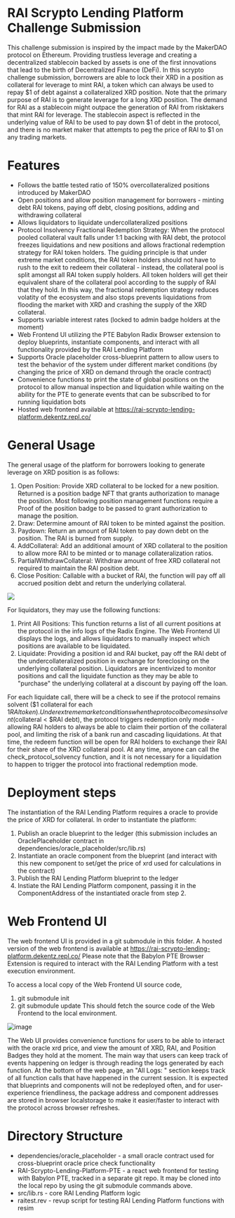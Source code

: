# RAI Scrypto Lending Platform Challenge Submission

This challenge submission is inspired by the impact made by the MakerDAO protocol on Ethereum. Providing trustless leverage and creating a decentralized stablecoin backed by assets is one of the first innovations that lead to the birth of Decentralized Finance (DeFi). 
In this scrypto challenge submission, borrowers are able to lock their XRD in a position as collateral for leverage to mint RAI, a token which can always be used to repay $1 of debt against a collateralized XRD position.
Note that the primary purpose of RAI is to generate leverage for a long XRD position. The demand for RAI as a stablecoin might outpace the generation of RAI from risktakers that mint RAI for leverage. The stablecoin aspect is reflected in the underlying value of RAI to be used to pay down $1 of debt in the protocol, and there is no market maker that attempts to peg the price of RAI to $1 on any trading markets.

# Features

- Follows the battle tested ratio of 150% overcollateralized positions introduced by MakerDAO
- Open positions and allow position management for borrowers - minting debt RAI tokens, paying off debt, closing positions, adding and withdrawing collateral
- Allows liquidators to liquidate undercollateralized positions
- Protocol Insolvency Fractional Redemption Strategy: When the protocol pooled collateral vault falls under 1:1 backing with RAI debt, the protocol freezes liquidations and new positions and allows fractional redemption strategy for RAI token holders. The guiding principle is that under extreme market conditions, the RAI token holders should not have to rush to the exit to redeem their collateral - instead, the collateral pool is split amongst all RAI token supply holders. All token holders will get their equivalent share of the collateral pool according to the supply of RAI that they hold. In this way, the fractional redemption strategy reduces volatity of the ecosystem and also stops prevents liquidations from flooding the market with XRD and crashing the supply of the XRD collateral. 
- Supports variable interest rates (locked to admin badge holders at the moment)
- Web Frontend UI utilizing the PTE Babylon Radix Browser extension to deploy blueprints, instantiate components, and interact with all functionality provided by the RAI Lending Platform
- Supports Oracle placeholder cross-blueprint pattern to allow users to test the behavior of the system under different market conditions (by changing the price of XRD on demand through the oracle contract)
- Convenience functions to print the state of global positions on the protocol to allow manual inspection and liquidation while waiting on the ability for the PTE to generate events that can be subscribed to for running liquidation bots
- Hosted web frontend available at https://rai-scrypto-lending-platform.dekentz.repl.co/

# General Usage

The general usage of the platform for borrowers looking to generate leverage on XRD position is as follows:

1. Open Position: Provide XRD collateral to be locked for a new position. Returned is a position badge NFT that grants authorization to manage the position. Most following position management functions require a Proof of the position badge to be passed to grant authorization to manage the position.
2. Draw: Determine amount of RAI token to be minted against the position. 
3. Paydown: Return an amount of RAI token to pay down debt on the position. The RAI is burned from supply.
4. AddCollateral: Add an additional amount of XRD collateral to the position to allow more RAI to be minted or to manage collateralization ratios.
5. PartialWithdrawCollateral: Withdraw amount of free XRD collateral not required to maintain the RAI position debt.
6. Close Position: Callable with a bucket of RAI, the function will pay off all accrued position debt and return the underlying collateral.

<img src="https://www.plantuml.com/plantuml/svg/bLRVYnit47xNNp7G59BMRhc7lfYIvhWZS93Imoca4F8mbiPUOQsqqGyxJkd_tf7MUzgzxb9oSB3MV3FpVVFDoduJ8lgOMYE4-FZ39rY_XZywieykwAYT5UCF6xYdBZ_3dJC68taqy0pnkxOHTgWE19uawIx2tdcmT8Rk2WAjLXoCoLk83YGQGvxRCvD8S2kZFj5G4FuMujd9MZ77Uu_dsS2jKfNSBEAHzMeq7tHi55VvN_H5kRCL8dVSmFl6JOH0vvtRhthPszk7AwnyzFGvKOYamAPsHnxSFaFWPUgoxXQ_mCvvpmMnTOaJNjpyzClcnGt89qe_C_xLq3ewJs0SMcwghTGT6a2hW3ed6o4cofUPebAmI_98iGo_gXTNgKkfDRwb3YzGL1H1bSwFmCB9i-eLXCANZL_ap1Yop0RbaGyluAb5RRKzbAfw3-v4laEjX5WqRPdjSiPmDb8FMLbnXGcqgHs7ziOvtpl6wlZ_gPluHqpM7zQyCTCj4ltcS8H3TyQ56hdESoQqJ1x-Yws-pySddpRm9nuf31imREJOmUWYcYSVNwrWxucoQSCxMqSpDh2UzjXbBwSJ-_YTysWFzEarlDEVarPSP0DtQ0nnvSlJeVD1L42HCNQzD2tBY9UMR8INCrjNHGrQp51HrM9LoRZXsyG910zjvrbAQR46JF9P2WHNAx6xv44oZmD5w7fJmPEYjki1Uo3k42-YjieZOGZFuz6xwBZqWmtEdCZAomOU0dJNOz3Ny_XRlhg7l7N--wRa_kQToU3RTwxCXuRig520P1NvEWFzbHJSR6xWt92diXvv4Ie0_jhUmmbD8lYrc1PIrvbBVzGlt5S2rr5PeEoSD2xavs6qePmwoqbeZ3kFXXfcEMzhlCzWYYUDt0kBXLDVGlJCzC1vjyOKXeqph34KCpEGMlYUxHkBEc4o4L1AvrNc6Xt4XhGlmB7CXeoQ9VbsbepIGRhayP3VMxH7yCd26gpZXz1Ssm1zqH6mY9iGFci-s17WpX1Z1_AL6J_EURH8S7bQ4wQTfxnTUM91OXd8yB8L4_RUjULgpQ72eKL_fCY4OtETr0hmv7G1I8-X6P1zTE1UETVVC7SDoUEWuFsLlvWzpV1j6SfyV0Fld3oE_2jVRLs_HSneyjicYBxKx3sx0eb6fams5EPb_EM-7PUlTsrPytn3eAbMbPVDNAfRTVdozz4RiYgrvby0">

For liquidators, they may use the following functions:
1. Print All Positions: This function returns a list of all current positions at the protocol in the info logs of the Radix Engine. The Web Frontend UI displays the logs, and allows liquidators to manually inspect which positions are available to be liquidated.
2. Liquidate: Providing a position id and RAI bucket, pay off the RAI debt of the undercollateralized position in exchange for foreclosing on the underlying collateral position. Liquidators are incentivized to monitor positions and call the liquidate function as they may be able to "purchase" the underlying collateral at a discount by paying off the loan.

For each liquidate call, there will be a check to see if the protocol remains solvent ($1 collateral for each $1 RAI token). Under extreme market conditions when the protocol becomes insolvent ($collateral < $RAI debt), the protocol triggers redemption only mode - allowing RAI holders to always be able to claim their portion of the collateral pool, and limiting the risk of a bank run and cascading liquidations. At that time, the redeem function will be open for RAI holders to exchange their RAI for their share of the XRD collateral pool.
At any time, anyone can call the check_protocol_solvency function, and it is not necessary for a liquidation to happen to trigger the protocol into fractional redemption mode.

# Deployment steps

The instantiation of the RAI Lending Platform requires a oracle to provide the price of XRD for collateral. In order to instantiate the platform:

1. Publish an oracle blueprint to the ledger (this submission includes an OraclePlaceholder contract in dependencies/oracle_placeholder/src/lib.rs)
2. Instantiate an oracle component from the blueprint (and interact with this new component to set/get the price of xrd used for calculations in the contract)
3. Publish the RAI Lending Platform blueprint to the ledger
4. Instiate the RAI Lending Platform component, passing it in the ComponentAddress of the instantiated oracle from step 2. 

# Web Frontend UI

The web frontend UI is provided in a git submodule in this folder. A hosted version of the web frontend is available at https://rai-scrypto-lending-platform.dekentz.repl.co/
Please note that the Babylon PTE Browser Extension is required to interact with the RAI Lending Platform with a test execution environment.

To access a local copy of the Web Frontend UI source code, 
1. git submodule init
2. git submodule update
This should fetch the source code of the Web Frontend to the local environment. 

![image](https://user-images.githubusercontent.com/104961484/179461540-644e6574-04d4-4d45-94ac-70204937a2e6.png)

The Web UI provides convenience functions for users to be able to interact with the oracle xrd price, and view the amount of XRD, RAI, and Position Badges they hold at the moment. The main way that users can keep track of events happening on ledger is through reading the logs generated by each function. At the bottom of the web page, an "All Logs: " section keeps track of all function calls that have happened in the current session.
It is expected that blueprints and components will not be redeployed often, and for user-experience friendliness, the package address and component addresses are stored in browser localstorage to make it easier/faster to interact with the protocol across browser refreshes.

# Directory Structure
- dependencies/oracle_placeholder - a small oracle contract used for cross-blueprint oracle price check functionality
- RAI-Scrypto-Lending-Platform-PTE - a react web frontend for testing with Babylon PTE, tracked in a separate git repo. It may be cloned into the local repo by using the git submodule commands above.
- src/lib.rs - core RAI Lending Platform logic
- raitest.rev - revup script for testing RAI Lending Platform functions with resim
